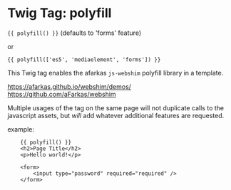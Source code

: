 Twig Tag: polyfill
==================

`{{ polyfill() }}`
(defaults to 'forms' feature)

or

`{{ polyfill(['es5', 'mediaelement', 'forms']) }}`

This Twig tag enables the afarkas `js-webshim` polyfill library in a template.

https://afarkas.github.io/webshim/demos/
https://github.com/aFarkas/webshim

Multiple usages of the tag on the same page will not duplicate calls to the javascript assets, but *will*
add whatever additional features are requested.

example:

```
    {{ polyfill() }}
    <h2>Page Title</h2>
    <p>Hello world!</p>

    <form>
        <input type="password" required="required" />
    </form>
```
